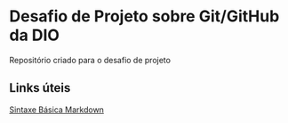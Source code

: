 # Desafio de Projeto sobre Git/GitHub da DIO
Repositório criado para o desafio de projeto

## Links úteis
[Sintaxe Básica Markdown](https://www.markdownguide.org/)
